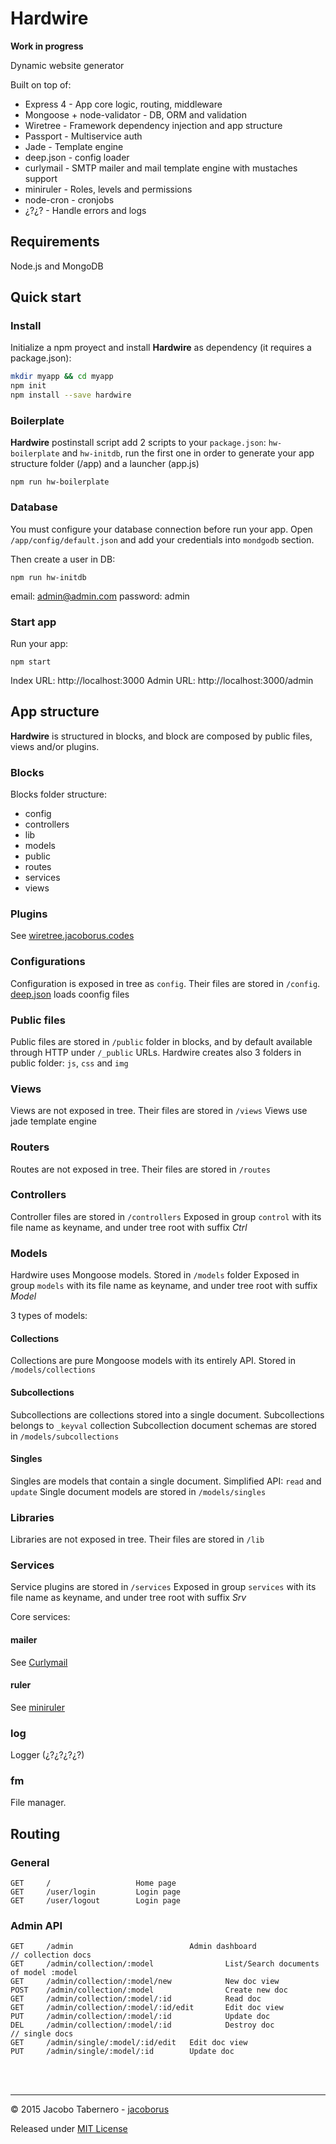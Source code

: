 Hardwire
========

**Work in progress**

Dynamic website generator

Built on top of:

- Express 4 - App core logic, routing, middleware
- Mongoose + node-validator - DB, ORM and validation
- Wiretree - Framework dependency injection and app structure
- Passport - Multiservice auth
- Jade - Template engine
- deep.json - config loader
- curlymail - SMTP mailer and mail template engine with mustaches support
- miniruler - Roles, levels and permissions
- node-cron - cronjobs
- ¿?¿? - Handle errors and logs



Requirements
------------

Node.js and MongoDB



Quick start
-----------


### Install

Initialize a npm proyect and install **Hardwire** as dependency (it requires a package.json):

```sh
mkdir myapp && cd myapp
npm init
npm install --save hardwire
```

### Boilerplate

**Hardwire** postinstall script add 2 scripts to your `package.json`: `hw-boilerplate` and `hw-initdb`, run the first one in order to generate your app structure folder (/app) and a launcher (app.js)

```
npm run hw-boilerplate
```


### Database

You must configure your database connection before run your app. Open `/app/config/default.json` and add your credentials into `mondgodb` section.

Then create a user in DB:

```
npm run hw-initdb
```

email: admin@admin.com
password: admin


### Start app

Run your app:

```
npm start
```

Index URL: http://localhost:3000
Admin URL: http://localhost:3000/admin



App structure
-------------

**Hardwire** is structured in blocks, and block are composed by public files, views and/or plugins.


### Blocks

Blocks folder structure:

- config
- controllers
- lib
- models
- public
- routes
- services
- views


### Plugins

See [wiretree.jacoborus.codes](http://wiretree.jacoborus.codes)


### Configurations

Configuration is exposed in tree as `config`.
Their files are stored in `/config`.
[deep.json](http://deepjson.jacoborus.codes) loads coonfig files


### Public files

Public files are stored in `/public` folder in blocks, and by default available through HTTP under `/_public` URLs. Hardwire creates also 3 folders in public folder: `js`, `css` and `img`


### Views

Views are not exposed in tree.
Their files are stored in `/views`
Views use jade template engine


### Routers

Routes are not exposed in tree.
Their files are stored in `/routes`


### Controllers

Controller files are stored in `/controllers`
Exposed in group `control` with its file name as keyname, and under tree root with suffix *Ctrl*


### Models

Hardwire uses Mongoose models.
Stored in `/models` folder
Exposed in group `models` with its file name as keyname, and under tree root with suffix *Model*

3 types of models:

#### Collections

Collections are pure Mongoose models with its entirely API.
Stored in `/models/collections`

#### Subcollections

Subcollections are collections stored into a single document.
Subcollections belongs to `_keyval` collection
Subcollection document schemas are stored in `/models/subcollections`

#### Singles

Singles are models that contain a single document.
Simplified API: `read` and `update`
Single document models are stored in `/models/singles`


### Libraries

Libraries are not exposed in tree.
Their files are stored in `/lib`

### Services

Service plugins are stored in `/services`
Exposed in group `services` with its file name as keyname, and under tree root with suffix *Srv*

Core services:

#### mailer

See [Curlymail](http://curlymail.jacoborus.codes)

#### ruler
See [miniruler](https://github.com/jacoborus/miniruler)

### log
Logger (¿?¿?¿?¿?)

### fm
File manager.


Routing
-------


### General
```
GET		/					Home page
GET		/user/login			Login page
GET		/user/logout		Login page
```

### Admin API
```
GET		/admin							Admin dashboard
// collection docs
GET		/admin/collection/:model				List/Search documents of model :model
GET		/admin/collection/:model/new			New doc view
POST	/admin/collection/:model				Create new doc
GET		/admin/collection/:model/:id			Read doc
GET		/admin/collection/:model/:id/edit		Edit doc view
PUT		/admin/collection/:model/:id			Update doc
DEL		/admin/collection/:model/:id			Destroy doc
// single docs
GET		/admin/single/:model/:id/edit	Edit doc view
PUT		/admin/single/:model/:id		Update doc
```


<br><br>

---

© 2015 Jacobo Tabernero - [jacoborus](https://github.com/jacoborus)

Released under [MIT License](https://raw.github.com/jacoborus/hardwire/master/LICENSE)
